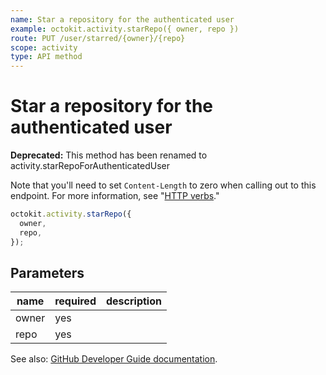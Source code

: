 ```yaml
---
name: Star a repository for the authenticated user
example: octokit.activity.starRepo({ owner, repo })
route: PUT /user/starred/{owner}/{repo}
scope: activity
type: API method
---
```


# Star a repository for the authenticated user

**Deprecated:** This method has been renamed to activity.starRepoForAuthenticatedUser

Note that you'll need to set `Content-Length` to zero when calling out to this endpoint. For more information, see "[HTTP verbs](https://developer.github.com/v3/#http-verbs)."

```js
octokit.activity.starRepo({
  owner,
  repo,
});
```

## Parameters

<table>
  <thead>
    <tr>
      <th>name</th>
      <th>required</th>
      <th>description</th>
    </tr>
  </thead>
  <tbody>
    <tr><td>owner</td><td>yes</td><td>

</td></tr>
<tr><td>repo</td><td>yes</td><td>

</td></tr>
  </tbody>
</table>

See also: [GitHub Developer Guide documentation](https://developer.github.com/v3/activity/starring/#star-a-repository-for-the-authenticated-user).
